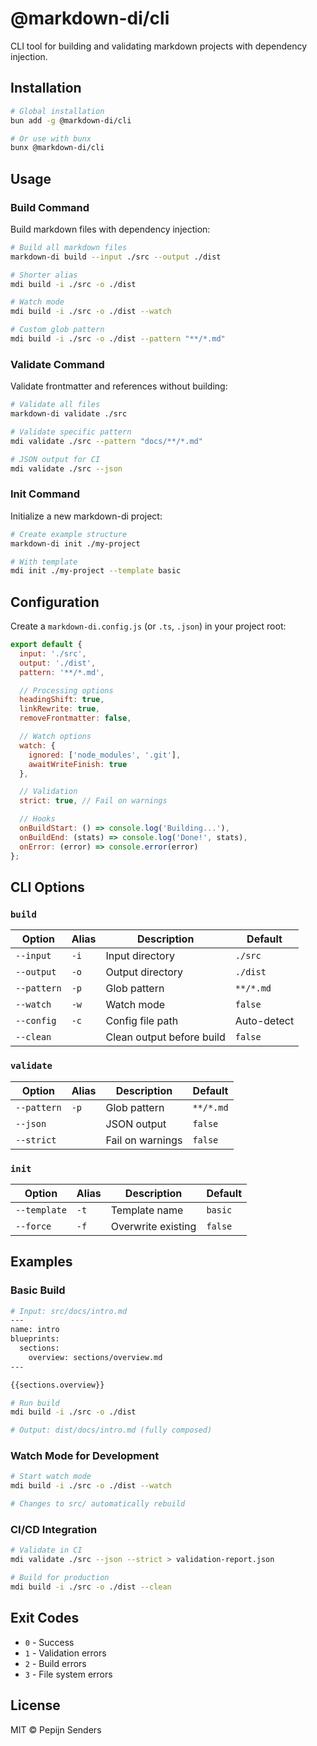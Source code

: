 # @markdown-di/cli

CLI tool for building and validating markdown projects with dependency injection.

## Installation

```bash
# Global installation
bun add -g @markdown-di/cli

# Or use with bunx
bunx @markdown-di/cli
```

## Usage

### Build Command

Build markdown files with dependency injection:

```bash
# Build all markdown files
markdown-di build --input ./src --output ./dist

# Shorter alias
mdi build -i ./src -o ./dist

# Watch mode
mdi build -i ./src -o ./dist --watch

# Custom glob pattern
mdi build -i ./src -o ./dist --pattern "**/*.md"
```

### Validate Command

Validate frontmatter and references without building:

```bash
# Validate all files
markdown-di validate ./src

# Validate specific pattern
mdi validate ./src --pattern "docs/**/*.md"

# JSON output for CI
mdi validate ./src --json
```

### Init Command

Initialize a new markdown-di project:

```bash
# Create example structure
markdown-di init ./my-project

# With template
mdi init ./my-project --template basic
```

## Configuration

Create a `markdown-di.config.js` (or `.ts`, `.json`) in your project root:

```javascript
export default {
  input: './src',
  output: './dist',
  pattern: '**/*.md',

  // Processing options
  headingShift: true,
  linkRewrite: true,
  removeFrontmatter: false,

  // Watch options
  watch: {
    ignored: ['node_modules', '.git'],
    awaitWriteFinish: true
  },

  // Validation
  strict: true, // Fail on warnings

  // Hooks
  onBuildStart: () => console.log('Building...'),
  onBuildEnd: (stats) => console.log('Done!', stats),
  onError: (error) => console.error(error)
};
```

## CLI Options

### `build`

| Option | Alias | Description | Default |
|--------|-------|-------------|---------|
| `--input` | `-i` | Input directory | `./src` |
| `--output` | `-o` | Output directory | `./dist` |
| `--pattern` | `-p` | Glob pattern | `**/*.md` |
| `--watch` | `-w` | Watch mode | `false` |
| `--config` | `-c` | Config file path | Auto-detect |
| `--clean` | | Clean output before build | `false` |

### `validate`

| Option | Alias | Description | Default |
|--------|-------|-------------|---------|
| `--pattern` | `-p` | Glob pattern | `**/*.md` |
| `--json` | | JSON output | `false` |
| `--strict` | | Fail on warnings | `false` |

### `init`

| Option | Alias | Description | Default |
|--------|-------|-------------|---------|
| `--template` | `-t` | Template name | `basic` |
| `--force` | `-f` | Overwrite existing | `false` |

## Examples

### Basic Build

```bash
# Input: src/docs/intro.md
---
name: intro
blueprints:
  sections:
    overview: sections/overview.md
---

{{sections.overview}}

# Run build
mdi build -i ./src -o ./dist

# Output: dist/docs/intro.md (fully composed)
```

### Watch Mode for Development

```bash
# Start watch mode
mdi build -i ./src -o ./dist --watch

# Changes to src/ automatically rebuild
```

### CI/CD Integration

```bash
# Validate in CI
mdi validate ./src --json --strict > validation-report.json

# Build for production
mdi build -i ./src -o ./dist --clean
```

## Exit Codes

- `0` - Success
- `1` - Validation errors
- `2` - Build errors
- `3` - File system errors

## License

MIT © Pepijn Senders
